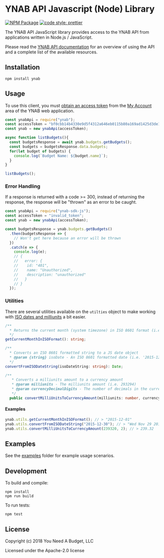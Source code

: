 # YNAB API Javascript (Node) Library

[![NPM Package](https://img.shields.io/npm/v/ynab-sdk-js.svg)](https://www.npmjs.com/package/ynab-sdk-js) [![code style: prettier](https://img.shields.io/badge/code_style-prettier-ff69b4.svg?style=flat-square)](https://github.com/prettier/prettier)

The YNAB API JavaScript library provides access to the YNAB API from
applications written in Node.js / JavaScript.

Please read the [YNAB API documentation](https://api.youneedabudget.com) for an
overview of using the API and a complete list of the available resources.

## Installation

```shell
npm install ynab
```

## Usage

To use this client, you must
[obtain an access token](https://api.youneedabudget.com/#authentication) from
the [My Account](https://app.youneedabudget.com/settings) area of the YNAB web
application.

```typescript
const ynabApi = require("ynab");
const accessToken = "bf0cbb14b4330e9d5f4312a646eb0115b80a169ad1425d3de12e66a389eaafe2";
const ynab = new ynabApi(accessToken);

async function listBudgets(){
  const budgetsResponse = await ynab.budgets.getBudgets();
  const budgets = budgetsResponse.data.budgets;
  for(let budget of budgets) {
    console.log(`Budget Name: ${budget.name}`);
  }
}

listBudgets();
```

### Error Handling

If a response is returned with a code >= 300, instead of returning the response,
the response will be "thrown" as an error to be caught.

```typescript
const ynabApi = require("ynab-sdk-js");
const accessToken = "invalid_token";
const ynab = new ynabApi(accessToken);

const budgetsResponse = ynab.budgets.getBudgets()
  .then(budgetsResponse => {
    // Won't get here because an error will be thrown
  })
  .catch(e => {
    console.log(e);
    // {
    //   error: {
    //    id: "401",
    //    name: "Unauthorized",
    //    description: "unauthorized"
    //   }
    // }
  });
```

### Utilities

There are several utilities available on the `utilties` object to make working
with [ISO dates and milliunits](https://api.youneedabudget.com/#formats) a bit
easier.

```typescript
/**
  * Returns the current month (system timezone) in ISO 8601 format (i.e. '2015-12-01')
  */
getCurrentMonthInISOFormat(): string;

/**
  * Converts an ISO 8601 formatted string to a JS date object
  * @param {string} isoDate - An ISO 8601 formatted date (i.e. '2015-12-30').  This date is assumed to be in UTC timezone
  */
convertFromISODateString(isoDateString: string): Date;

/**
   * Converts a milliunits amount to a currency amount
   * @param milliunits - The milliunits amount (i.e. 293294)
   * @param currencyDecimalDigits - The number of decimals in the currency (i.e. 2 for USD)
   */
  public convertMilliUnitsToCurrencyAmount(milliunits: number, currencyDecimalDigits: number): number;
```

#### Examples

```typescript
ynab.utils.getCurrentMonthInISOFormat(); // > "2015-12-01"
ynab.utils.convertFromISODateString("2015-12-30"); // > "Wed Nov 29 2017 12:35:54 GMT-0500 (EST)"
ynab.utils.convertMilliUnitsToCurrencyAmount(239320, 2); // > 239.32
```

## Examples

See the [examples](https://github.com/ynab/ynab-sdk-js/tree/master/examples)
folder for example usage scenarios.

## Development

To build and compile:

```shell
npm install
npm run build
```

To run tests:

```shell
npm test
```

## License

Copyright (c) 2018 You Need A Budget, LLC

Licensed under the Apache-2.0 license
